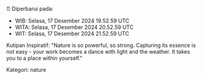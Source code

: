 ⏰ Diperbarui pada:
- WIB: Selasa, 17 Desember 2024 19.52.59 UTC
- WITA: Selasa, 17 Desember 2024 20.52.59 UTC
- WIT: Selasa, 17 Desember 2024 21.52.59 UTC

Kutipan Inspiratif:
"Nature is so powerful, so strong. Capturing its essence is not easy - your work becomes a dance with light and the weather. It takes you to a place within yourself."


Kategori: nature

